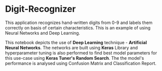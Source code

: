 # Digit-Recognizer
This application recognizes hand-written digits from 0-9 and labels them correctly on basis of certain characteristics. This is an example of using Neural Networks and Deep Learning.

This notebook depicts the use of **Deep Learning** technique - **Artificial Neural Networks**. The networks are built using **Keras** Library and hyperparameter tuning is also performed to find best model parameters for this use-case using **Keras Tuner's Random Search**. The the model's performance is analysed using Confusion Matrix and Classification Report.
